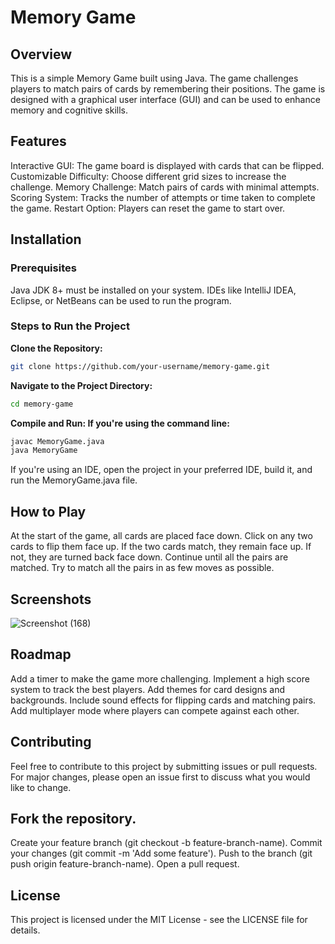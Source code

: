 
  # Memory Game
  ## Overview
This is a simple Memory Game built using Java. The game challenges players to match pairs of cards by remembering their positions. The game is designed with a graphical user interface (GUI) and can be used to enhance memory and cognitive skills.

## Features
Interactive GUI: The game board is displayed with cards that can be flipped.
Customizable Difficulty: Choose different grid sizes to increase the challenge.
Memory Challenge: Match pairs of cards with minimal attempts.
Scoring System: Tracks the number of attempts or time taken to complete the game.
Restart Option: Players can reset the game to start over.
## Installation
### Prerequisites
Java JDK 8+ must be installed on your system.
IDEs like IntelliJ IDEA, Eclipse, or NetBeans can be used to run the program.
### Steps to Run the Project
**Clone the Repository:**

  ```bash
  git clone https://github.com/your-username/memory-game.git
  ```
**Navigate to the Project Directory:**
```bash
cd memory-game
```
**Compile and Run: If you're using the command line:**

```bash
javac MemoryGame.java
java MemoryGame
```
If you're using an IDE, open the project in your preferred IDE, build it, and run the MemoryGame.java file.

## How to Play
At the start of the game, all cards are placed face down.
Click on any two cards to flip them face up.
If the two cards match, they remain face up. If not, they are turned back face down.
Continue until all the pairs are matched.
Try to match all the pairs in as few moves as possible.
## Screenshots
<!-- Add screenshots of your game here --> <!-- Example: -->
![Screenshot (168)](https://github.com/user-attachments/assets/80b93a71-29b9-4ddc-9ada-338a11ed57a0)

## Roadmap
Add a timer to make the game more challenging.
Implement a high score system to track the best players.
Add themes for card designs and backgrounds.
Include sound effects for flipping cards and matching pairs.
Add multiplayer mode where players can compete against each other.
## Contributing
Feel free to contribute to this project by submitting issues or pull requests. For major changes, please open an issue first to discuss what you would like to change.

## Fork the repository.
Create your feature branch (git checkout -b feature-branch-name).
Commit your changes (git commit -m 'Add some feature').
Push to the branch (git push origin feature-branch-name).
Open a pull request.
## License
This project is licensed under the MIT License - see the LICENSE file for details.

